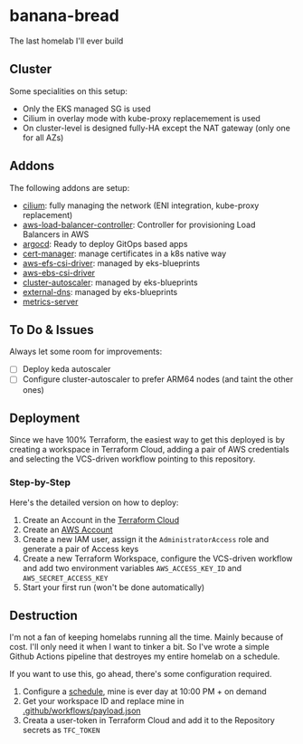 # banana-bread

The last homelab I'll ever build

## Cluster

Some specialities on this setup:

- Only the EKS managed SG is used
- Cilium in overlay mode with kube-proxy replacemement is used
- On cluster-level is designed fully-HA except the NAT gateway (only one for all AZs)

## Addons

The following addons are setup:

- [cilium](https://cilium.io): fully managing the network (ENI integration, kube-proxy replacement)
- [aws-load-balancer-controller](https://kubernetes-sigs.github.io/aws-load-balancer-controller/v2.4/): Controller for provisioning Load Balancers in AWS
- [argocd](https://argoproj.github.io/cd): Ready to deploy GitOps based apps
- [cert-manager](https://cert-manager.io/): manage certificates in a k8s native way
- [aws-efs-csi-driver](https://aws-ia.github.io/terraform-aws-eks-blueprints/main/add-ons/aws-efs-csi-driver/): managed by eks-blueprints
- [aws-ebs-csi-driver]()
- [cluster-autoscaler](https://aws-ia.github.io/terraform-aws-eks-blueprints/main/add-ons/aws-efs-csi-driver/): managed by eks-blueprints
- [external-dns](https://aws-ia.github.io/terraform-aws-eks-blueprints/main/add-ons/external-dns/): managed by eks-blueprints
- [metrics-server](https://aws-ia.github.io/terraform-aws-eks-blueprints/main/add-ons/metrics-server/)

## To Do & Issues

Always let some room for improvements:

- [ ] Deploy keda autoscaler
- [ ] Configure cluster-autoscaler to prefer ARM64 nodes (and taint the other ones)

## Deployment

Since we have 100% Terraform, the easiest way to get this deployed is by creating a workspace in Terraform Cloud, adding a pair of AWS credentials and selecting the VCS-driven workflow pointing to this repository.

### Step-by-Step

Here's the detailed version on how to deploy:

1. Create an Account in the [Terraform Cloud](https://app.terraform.io)
2. Create an [AWS Account](https://aws.amazon.com)
3. Create a new IAM user, assign it the `AdministratorAccess` role and generate a pair of Access keys
4. Create a new Terraform Workspace, configure the VCS-driven workflow and add two environment variables `AWS_ACCESS_KEY_ID` and `AWS_SECRET_ACCESS_KEY`
5. Start your first run (won't be done automatically)

## Destruction

I'm not a fan of keeping homelabs running all the time. Mainly because of cost. I'll only need it when I want to tinker a bit. So I've wrote a simple Github Actions pipeline that destroyes my entire homelab on a schedule.

If you want to use this, go ahead, there's some configuration required.

1. Configure a [schedule](./.github/workflows/destroy.yml), mine is ever day at 10:00 PM + on demand
2. Get your workspace ID and replace mine in [.github/workflows/payload.json](./.github/workflows/payload.json)
3. Creata a user-token in Terraform Cloud and add it to the Repository secrets as `TFC_TOKEN`

